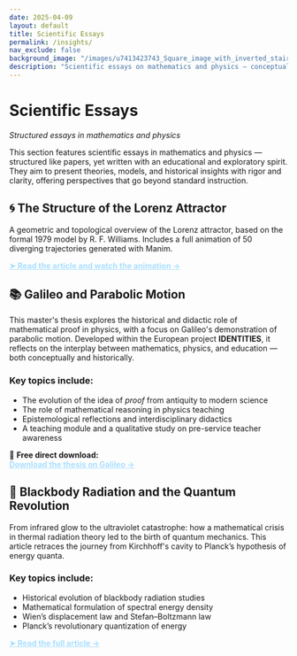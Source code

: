 ```yaml
---
date: 2025-04-09
layout: default
title: Scientific Essays
permalink: /insights/
nav_exclude: false
background_image: "/images/u7413423743_Square_image_with_inverted_stairs_in_the_style_of_f71a0c2e-5d8f-4ed0-9bf2-06348857b5f2_3.png"
description: "Scientific essays on mathematics and physics — conceptual explorations of theory, models, and the history of science."
---
```


<h1>Scientific Essays</h1>
<p><em>Structured essays in mathematics and physics</em></p>

<div class="content-box">

  <p>
    This section features scientific essays in mathematics and physics — structured like papers, yet written with an educational and exploratory spirit.  
    They aim to present theories, models, and historical insights with rigor and clarity, offering perspectives that go beyond standard instruction.
  </p>
</div>

<div class="content-box">
  <h2>🌀 The Structure of the Lorenz Attractor</h2>
  <p>
    A geometric and topological overview of the Lorenz attractor, based on the formal 1979 model by R. F. Williams.
    Includes a full animation of 50 diverging trajectories generated with Manim.
  </p>
  <p>
    <a href="/insights/lorenz-attractor/" style="color:#aadfff; font-weight:bold;">
      ➤ Read the article and watch the animation →
    </a>
  </p>
</div>

<div class="content-box">
  <h2>📚 Galileo and Parabolic Motion</h2>
  <p>
    This master's thesis explores the historical and didactic role of mathematical proof in physics,  
    with a focus on Galileo's demonstration of parabolic motion.  
    Developed within the European project <strong>IDENTITIES</strong>, it reflects on the interplay between mathematics, physics, and education — both conceptually and historically.
  </p>

  <h3>Key topics include:</h3>
  <ul>
    <li>The evolution of the idea of <em>proof</em> from antiquity to modern science</li>
    <li>The role of mathematical reasoning in physics teaching</li>
    <li>Epistemological reflections and interdisciplinary didactics</li>
    <li>A teaching module and a qualitative study on pre-service teacher awareness</li>
  </ul>

  <p>
    📘 <strong>Free direct download:</strong><br>
    <a href="/downloads/galileo-thesis.pdf" target="_blank" style="color:#aadfff; font-weight:bold;">
      Download the thesis on Galileo →
    </a>
  </p>
</div>

<div class="content-box">
  <h2>🌌 Blackbody Radiation and the Quantum Revolution</h2>
  <p>
    From infrared glow to the ultraviolet catastrophe: how a mathematical crisis in thermal radiation theory led to the birth of quantum mechanics.  
    This article retraces the journey from Kirchhoff's cavity to Planck’s hypothesis of energy quanta.
  </p>

  <h3>Key topics include:</h3>
  <ul>
    <li>Historical evolution of blackbody radiation studies</li>
    <li>Mathematical formulation of spectral energy density</li>
    <li>Wien’s displacement law and Stefan–Boltzmann law</li>
    <li>Planck’s revolutionary quantization of energy</li>
  </ul>

  <p>
    <a href="/insights/blackbody-quantum-revolution" style="color:#aadfff; font-weight:bold;">
      ➤ Read the full article →
    </a>
  </p>
</div>
